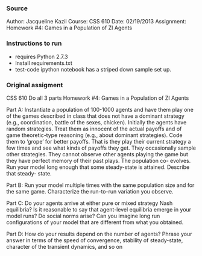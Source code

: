 ### Source

Author: Jacqueline Kazil
Course: CSS 610
Date: 02/19/2013
Assignment: Homework #4: Games in a Population of ZI Agents

### Instructions to run
* requires Python 2.7.3
* Install requirements.txt
* test-code ipython notebook has a striped down sample set up.

### Original assigment
CSS 610
Do all 3 parts
Homework #4: Games in a Population of ZI Agents

Part A: Instantiate a population of 100-1000 agents and have them play one of the games described in class that does not have a dominant strategy (e.g., coordination, battle of the sexes, chicken). Initially the agents have random strategies. Treat them as innocent of the actual payoffs and of game theoretic-type reasoning (e.g., about dominant strategies). Code them to ‘grope’ for better payoffs. That is they play their current strategy a few times and see what kinds of payoffs they get. They occasionally sample other strategies. They cannot observe other agents playing the game but they have perfect memory of their past plays. The population co- evolves. Run your model long enough that some steady-state is attained. Describe that steady- state.

Part B: Run your model multiple times with the same population size and for the same game. Characterize the run-to-run variation you observe.

Part C: Do your agents arrive at either pure or mixed strategy Nash equilibria? Is it reasonable to say that agent-level equilibria emerge in your model runs? Do social norms arise? Can you imagine long run configurations of your model that are different from what you obtained.

Part D: How do your results depend on the number of agents? Phrase your answer in terms of the speed of convergence, stability of steady-state, character of the transient dynamics, and so on